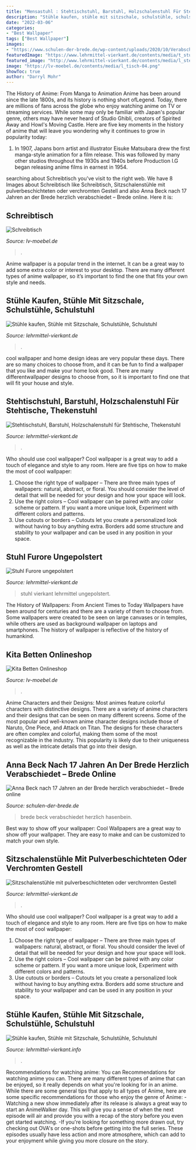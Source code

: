 ```yaml
---
title: "Mensastuhl : Stehtischstuhl, Barstuhl, Holzschalenstuhl Für Stehtische, Thekenstuhl"
description: "Stühle kaufen, stühle mit sitzschale, schulstühle, schulstuhl"
date: "2022-03-06"
categories:
- "Best Wallpaper"
tags: ["Best Wallpaper"]
images:
- "https://www.schulen-der-brede.de/wp-content/uploads/2020/10/Verabschiedung-Frau-Beck-06202020n-2048x1729.jpg"
featuredImage: "https://www.lehrmittel-vierkant.de/contents/media/t_stuhl-furore1991.jpg"
featured_image: "http://www.lehrmittel-vierkant.de/contents/media/l_stehtischstuhl-kaufen.jpg"
image: "https://lv-moebel.de/contents/media/l_tisch-04.png"
ShowToc: true
author: "Darryl Mohr"
---
```



The History of Anime: From Manga to Animation
Anime has been around since the late 1800s, and its history is nothing short ofLegend. Today, there are millions of fans across the globe who enjoy watching anime on TV or streaming services. While some may only be familiar with Japan's popular genre, others may have never heard of Studio Ghibli, creators of Spirited Away and Howl's Moving Castle. Here are five key moments in the history of anime that will leave you wondering why it continues to grow in popularity today:
1) In 1907, Japans born artist and illustrator Eisuke Matsubara drew the first manga-style animation for a film release. This was followed by many other studios throughout the 1930s and 1940s before Production I.G began releasing anime films in earnest in 1954.

	

		
searching about Schreibtisch you've visit to the right web. We have 8 Images about Schreibtisch like Schreibtisch, Sitzschalenstühle mit pulverbeschichteten oder verchromten Gestell and also Anna Beck nach 17 Jahren an der Brede herzlich verabschiedet – Brede online. Here it is:
		
    
## Schreibtisch

<img loading=lazy src="https://lv-moebel.de/contents/media/l_tisch-04.png" onerror="this.onerror=null;this.src='https://tse1.mm.bing.net/th?id=OIP.ORLaSDEiyyXyLNIG9fbldAHaES&amp;pid=15.1';" alt="Schreibtisch">

_Source: lv-moebel.de_

>. 

	

Anime wallpaper is a popular trend in the internet. It can be a great way to add some extra color or interest to your desktop. There are many different types of anime wallpaper, so it’s important to find the one that fits your own style and needs.

    
## Stühle Kaufen, Stühle Mit Sitzschale, Schulstühle, Schulstuhl

<img loading=lazy src="https://lehrmittel-vierkant.de/contents/media/stapelstuhl-klassiker-ungepolstert.jpg" onerror="this.onerror=null;this.src='https://tse4.mm.bing.net/th?id=OIP.uGtCLd05F0E8DX6w0xMMnQHaKC&amp;pid=15.1';" alt="Stühle kaufen, Stühle mit Sitzschale, Schulstühle, Schulstuhl">

_Source: lehrmittel-vierkant.de_

>. 

	

cool wallpaper and home design ideas are very popular these days. There are so many choices to choose from, and it can be fun to find a wallpaper that you like and make your home look good. There are many differentwallpaper designs to choose from, so it is important to find one that will fit your house and style.

    
## Stehtischstuhl, Barstuhl, Holzschalenstuhl Für Stehtische, Thekenstuhl

<img loading=lazy src="http://www.lehrmittel-vierkant.de/contents/media/l_stehtischstuhl-kaufen.jpg" onerror="this.onerror=null;this.src='https://tse3.mm.bing.net/th?id=OIP.0dE5wCOpzmJONQE8gkIqGgHaKU&amp;pid=15.1';" alt="Stehtischstuhl, Barstuhl, Holzschalenstuhl für Stehtische, Thekenstuhl">

_Source: lehrmittel-vierkant.de_

>. 

	

Who should use cool wallpaper?
Cool wallpaper is a great way to add a touch of elegance and style to any room. Here are five tips on how to make the most of cool wallpaper: 
1) Choose the right type of wallpaper – There are three main types of wallpapers: natural, abstract, or floral. You should consider the level of detail that will be needed for your design and how your space will look. 
2) Use the right colors – Cool wallpaper can be paired with any color scheme or pattern. If you want a more unique look, Experiment with different colors and patterns. 
3) Use cutouts or borders – Cutouts let you create a personalized look without having to buy anything extra. Borders add some structure and stability to your wallpaper and can be used in any position in your space.

    
## Stuhl Furore Ungepolstert

<img loading=lazy src="https://www.lehrmittel-vierkant.de/contents/media/t_stuhl-furore1991.jpg" onerror="this.onerror=null;this.src='https://tse3.mm.bing.net/th?id=OIP.ZhRBYlMZgBevccGEqXrLqgHaKk&amp;pid=15.1';" alt="Stuhl Furore ungepolstert">

_Source: lehrmittel-vierkant.de_

>stuhl vierkant lehrmittel ungepolstert. 

	

The History of Wallpapers: From Ancient Times to Today
Wallpapers have been around for centuries and there are a variety of them to choose from. Some wallpapers were created to be seen on large canvases or in temples, while others are used as background wallpaper on laptops and smartphones. The history of wallpaper is reflective of the history of humankind.

    
## Kita Betten Onlineshop

<img loading=lazy src="https://lv-moebel.de/contents/media/A-Moebel-0100_20220503161648.png" onerror="this.onerror=null;this.src='https://tse1.mm.bing.net/th?id=OIP.eRSZ9Otpla4qVCGOnefWyQHaE4&amp;pid=15.1';" alt="Kita Betten Onlineshop">

_Source: lv-moebel.de_

>. 

	

Anime Characters and their Designs: Most animes feature colorful characters with distinctive designs.
There are a variety of anime characters and their designs that can be seen on many different screens. Some of the most popular and well-known anime character designs include those of Naruto, One Piece, and Attack on Titan. The designs for these characters are often complex and colorful, making them some of the most recognizable in the industry. This popularity is likely due to their uniqueness as well as the intricate details that go into their design.

    
## Anna Beck Nach 17 Jahren An Der Brede Herzlich Verabschiedet – Brede Online

<img loading=lazy src="https://www.schulen-der-brede.de/wp-content/uploads/2020/10/Verabschiedung-Frau-Beck-06202020n-2048x1729.jpg" onerror="this.onerror=null;this.src='https://tse1.mm.bing.net/th?id=OIP.0WezErBBkqB-lbYpkSJ3CQHaGQ&amp;pid=15.1';" alt="Anna Beck nach 17 Jahren an der Brede herzlich verabschiedet – Brede online">

_Source: schulen-der-brede.de_

>brede beck verabschiedet herzlich hasenbein. 

	

Best way to show off your wallpaper:
Cool Wallpapers are a great way to show off your wallpaper. They are easy to make and can be customized to match your own style.

    
## Sitzschalenstühle Mit Pulverbeschichteten Oder Verchromten Gestell

<img loading=lazy src="https://lehrmittel-vierkant.de/contents/media/t_stapelstuhl-sitzschale-rundrohr-sitzpolster.jpg" onerror="this.onerror=null;this.src='https://tse1.mm.bing.net/th?id=OIP.3n4jpbEuFxMkYM1NyZN_vgAAAA&amp;pid=15.1';" alt="Sitzschalenstühle mit pulverbeschichteten oder verchromten Gestell">

_Source: lehrmittel-vierkant.de_

>. 

	

Who should use cool wallpaper?
Cool wallpaper is a great way to add a touch of elegance and style to any room. Here are five tips on how to make the most of cool wallpaper: 
1) Choose the right type of wallpaper – There are three main types of wallpapers: natural, abstract, or floral. You should consider the level of detail that will be needed for your design and how your space will look. 
2) Use the right colors – Cool wallpaper can be paired with any color scheme or pattern. If you want a more unique look, Experiment with different colors and patterns. 
3) Use cutouts or borders – Cutouts let you create a personalized look without having to buy anything extra. Borders add some structure and stability to your wallpaper and can be used in any position in your space.

    
## Stühle Kaufen, Stühle Mit Sitzschale, Schulstühle, Schulstuhl

<img loading=lazy src="https://www.lehrmittel-vierkant.info/contents/media/t_stapelstuhl-klassiker-ungepolstert_20180920130214.jpg" onerror="this.onerror=null;this.src='https://tse2.mm.bing.net/th?id=OIP.FioeUUQ0Q6jo9CBDD11XLQDdEs&amp;pid=15.1';" alt="Stühle kaufen, Stühle mit Sitzschale, Schulstühle, Schulstuhl">

_Source: lehrmittel-vierkant.info_

>. 

	

Recommendations for watching anime: You can
Recommendations for watching anime you can. There are many different types of anime that can be enjoyed, so it really depends on what you're looking for in an anime. While there are some general tips that apply to all types of Anime, here are some specific recommendations for those who enjoy the genre of Anime: 
-Watching a new show immediately after its release is always a great way to start an AnimeWalker day. This will give you a sense of when the next episode will air and provide you with a recap of the story before you even get started watching. 
-If you're looking for something more drawn out, try checking out OVA's or one-shots before getting into the full series. These episodes usually have less action and more atmosphere, which can add to your enjoyment while giving you more closure on the story.

